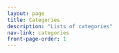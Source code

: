 ```yaml
---
layout: page
title: Categories
description: "Lists of categories"
nav-link: categories
front-page-order: 1
---
```


<div id="table_chart">
</div>

